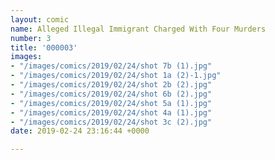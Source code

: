 ```yaml
---
layout: comic
name: Alleged Illegal Immigrant Charged With Four Murders
number: 3
title: '000003'
images:
- "/images/comics/2019/02/24/shot 7b (1).jpg"
- "/images/comics/2019/02/24/shot 1a (2)-1.jpg"
- "/images/comics/2019/02/24/shot 2b (2).jpg"
- "/images/comics/2019/02/24/shot 6b (2).jpg"
- "/images/comics/2019/02/24/shot 5a (1).jpg"
- "/images/comics/2019/02/24/shot 4a (1).jpg"
- "/images/comics/2019/02/24/shot 3c (2).jpg"
date: 2019-02-24 23:16:44 +0000

---
```


